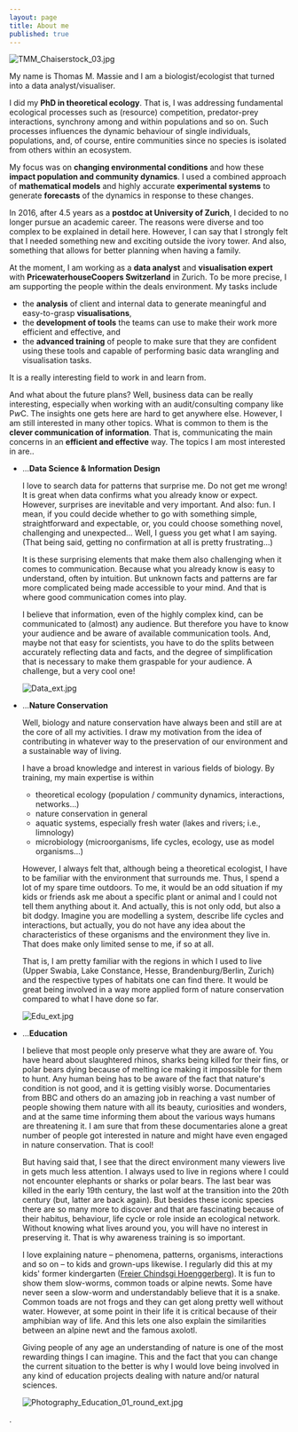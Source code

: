 ```yaml
---
layout: page
title: About me
published: true
---
```


![TMM_Chaiserstock_03.jpg]({{site.baseurl}}/img/TMM_Chaiserstock_03.jpg)

My name is Thomas M. Massie and I am a biologist/ecologist that turned into a data analyst/visualiser.


I did my **PhD in theoretical ecology**. That is, I was addressing fundamental ecological processes such as (resource) competition, predator-prey interactions, synchrony among and within populations and so on. Such processes influences the dynamic behaviour of single individuals, populations, and, of course, entire communities since no species is isolated from others within an ecosystem.

My focus was on **changing environmental conditions** and how these **impact population and community dynamics**. I used a combined approach of **mathematical models** and highly accurate **experimental systems** to generate **forecasts** of the dynamics in response to these changes. 

In 2016, after 4.5 years as a **postdoc at University of Zurich**, I decided to no longer pursue an academic career. The reasons were diverse and too complex to be explained in detail here. However, I can say that I strongly felt that I needed something new and exciting outside the ivory tower. And also, something that allows for better planning when having a family.


At the moment, I am working as a **data analyst** and **visualisation expert** with **PricewaterhouseCoopers Switzerland** in Zurich. To be more precise, I am supporting the people within the deals environment. My tasks include

  * the **analysis** of client and internal data to generate meaningful and easy-to-grasp **visualisations**,
  * the **development of tools** the teams can use to make their work more efficient and effective, and
  * the **advanced training** of people to make sure that they are confident using these tools and capable of performing basic data wrangling and visualisation tasks.

It is a really interesting field to work in and learn from.


And what about the future plans? Well, business data can be really interesting, especially when working with an audit/consulting company like P*w*C. The insights one gets here are hard to get anywhere else. However, I am still interested in many other topics. What is common to them is the **clever communication of information**. That is, communicating the main concerns in an **efficient and effective** way. The topics I am most interested in are..

 * ...**Data Science & Information Design**
   
   I love to search data for patterns that surprise me. Do not get me wrong! It is great when data confirms what you already know or expect. However, surprises are inevitable and very important. And also: fun. I mean, if you could decide whether to go with something simple, straightforward and expectable, or, you could choose something novel, challenging and unexpected... Well, I guess you get what I am saying. (That being said, getting no confirmation at all is pretty frustrating...)  
   
   It is these surprising elements that make them also challenging when it comes to communication. Because what you already know is easy to understand, often by intuition. But unknown facts and patterns are far more complicated being made accessible to your mind. And that is where good communication comes into play.  

	 I believe that information, even of the highly complex kind, can be communicated to (almost) any audience. But therefore you have to know your audience and be aware of available communication tools. And, maybe not that easy for scientists, you have to do the splits between accurately reflecting data and facts, and the degree of simplification that is necessary to make them graspable for your audience. A challenge, but a very cool one!

   ![Data_ext.jpg]({{site.baseurl}}/img/Data_ext.jpg)  


 * ...**Nature Conservation**
   
   Well, biology and nature conservation have always been and still are at the core of all my activities. I draw my motivation from the idea of contributing in whatever way to the preservation of our environment and a sustainable way of living.
   
   I have a broad knowledge and interest in various fields of biology. By training, my main expertise is within
   * theoretical ecology (population / community dynamics, interactions, networks...)
   * nature conservation in general
   * aquatic systems, especially fresh water (lakes and rivers; i.e., limnology)
   * microbiology (microorganisms, life cycles, ecology, use as model organisms...)

   However, I always felt that, although being a theoretical ecologist, I have to be familiar with the environment that surrounds me. Thus, I spend a lot of my spare time outdoors. To me, it would be an odd situation if my kids or friends ask me about a specific plant or animal and I could not tell them anything about it. And actually, this is not only odd, but also a bit dodgy. Imagine you are modelling a system, describe life cycles and interactions, but actually, you do not have any idea about the characteristics of these organisms and the environment they live in. That does make only limited sense to me, if so at all.

   That is, I am pretty familiar with the regions in which I used to live (Upper Swabia, Lake Constance, Hesse, Brandenburg/Berlin, Zurich) and the respective types of habitats one can find there. It would be great being involved in a way more applied form of nature conservation compared to what I have done so far.

   ![Edu_ext.jpg]({{site.baseurl}}/img/Edu_ext.jpg)  


 * ...**Education**
   
   I believe that most people only preserve what they are aware of. You have heard about slaughtered rhinos, sharks being killed for their fins, or polar bears dying because of melting ice making it impossible for them to hunt. Any human being has to be aware of the fact that nature's condition is not good, and it is getting visibly worse. Documentaries from BBC and others do an amazing job in reaching a vast number of people showing them nature with all its beauty, curiosities and wonders, and at the same time informing them about the various ways humans are threatening it. I am sure that from these documentaries alone a great number of people got interested in nature and might have even engaged in nature conservation. That is cool!

   But having said that, I see that the direct environment many viewers live in gets much less attention. I always used to live in regions where I could not encounter elephants or sharks or polar bears. The last bear was killed in the early 19th century, the last wolf at the transition into the 20th century (but, latter are back again). But besides these iconic species there are so many more to discover and that are fascinating because of their habitus, behaviour, life cycle or role inside an ecological network. Without knowing what lives around you, you will have no interest in preserving it. That is why awareness training is so important.

   I love explaining nature – phenomena, patterns, organisms, interactions and so on – to kids and grown-ups likewise. I regularly did this at my kids' former kindergarten ([Freier Chindsgi Hoenggerberg](http://chindsgi-hoenggerberg.ch/)). It is fun to show them slow-worms, common toads or alpine newts. Some have never seen a slow-worm and understandably believe that it is a snake. Common toads are not frogs and they can get along pretty well without water. However, at some point in their life it is critical because of their amphibian way of life. And this lets one also explain the similarities between an alpine newt and the famous axolotl. 

   Giving people of any age an understanding of nature is one of the most rewarding things I can imagine. This and the fact that you can change the current situation to the better is why I would love being involved in any kind of education projects dealing with nature and/or natural sciences.

   ![Photography_Education_01_round_ext.jpg]({{site.baseurl}}/img/Photography_Education_01_round_ext.jpg)  














.
